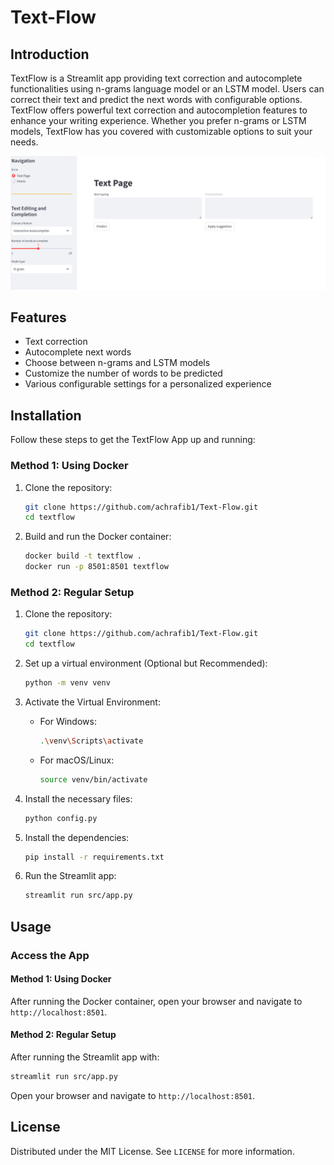 # Text-Flow

## Introduction

TextFlow is a Streamlit app providing text correction and autocomplete functionalities using n-grams language model or an LSTM model. Users can correct their text and predict the next words with configurable options.
TextFlow offers powerful text correction and autocompletion features to enhance your writing experience. Whether you prefer n-grams or LSTM models, TextFlow has you covered with customizable options to suit your needs.

![TextFlow App Interface](static/images/img_app.png)

## Features

- Text correction
- Autocomplete next words
- Choose between n-grams and LSTM models
- Customize the number of words to be predicted
- Various configurable settings for a personalized experience

## Installation

Follow these steps to get the TextFlow App up and running:

### Method 1: Using Docker

1. Clone the repository:

   ```sh
   git clone https://github.com/achrafib1/Text-Flow.git
   cd textflow
   ```

2. Build and run the Docker container:
   ```sh
   docker build -t textflow .
   docker run -p 8501:8501 textflow
   ```

### Method 2: Regular Setup

1. Clone the repository:

   ```sh
   git clone https://github.com/achrafib1/Text-Flow.git
   cd textflow
   ```

2. Set up a virtual environment (Optional but Recommended):

   ```sh
   python -m venv venv
   ```

3. Activate the Virtual Environment:
   - For Windows:
     ```sh
     .\venv\Scripts\activate
     ```
   - For macOS/Linux:
     ```sh
     source venv/bin/activate
     ```
4. Install the necessary files:

   ```sh
   python config.py
   ```

5. Install the dependencies:

   ```sh
   pip install -r requirements.txt
   ```

6. Run the Streamlit app:
   ```sh
   streamlit run src/app.py
   ```

## Usage

### Access the App

#### Method 1: Using Docker

After running the Docker container, open your browser and navigate to `http://localhost:8501`.

#### Method 2: Regular Setup

After running the Streamlit app with:

```sh
streamlit run src/app.py
```

Open your browser and navigate to `http://localhost:8501`.

## License

Distributed under the MIT License. See `LICENSE` for more information.
